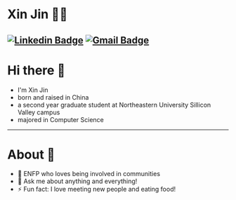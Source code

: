 # Xin Jin 👩‍💻

[![Linkedin Badge](https://img.shields.io/badge/-xinjin-blue?style=flat-square&logo=Linkedin&logoColor=white&link=https://www.linkedin.com/in/xin-jin-4a49ab228/)](https://www.linkedin.com/in/xin-jin-4a49ab228/)
[![Gmail Badge](https://img.shields.io/badge/-xjin0731@gmail.com-c14438?style=flat-square&logo=Gmail&logoColor=white&link=mailto:xjin0731@gmail.com)](mailto:xjin0731@gmail.com)
---

# Hi there 👋

- I'm Xin Jin
- born and raised in China
- a second year graduate student at Northeastern University Sillicon Valley campus
- majored in Computer Science

---
  
# About 🧐

- 💃 ENFP who loves being involved in communities
- 💬 Ask me about anything and everything!
- ⚡ Fun fact: I love meeting new people and eating food!


